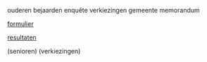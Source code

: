 ouderen bejaarden enquête verkiezingen gemeente memorandum

[formulier](best/Bevraging_senioren_formulier.pdf)

[resultaten](best/Bevraging%20senioren%202024%20resultaten.pdf)

(senioren)  (verkiezingen)


